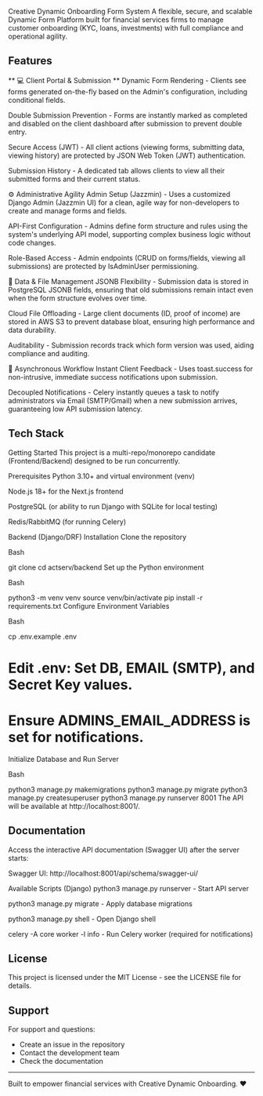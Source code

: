 Creative Dynamic Onboarding Form System
A flexible, secure, and scalable Dynamic Form Platform built for financial services firms to manage customer onboarding (KYC, loans, investments) with full compliance and operational agility.

## Features
** 💻 Client Portal & Submission **
Dynamic Form Rendering - Clients see forms generated on-the-fly based on the Admin's configuration, including conditional fields.

Double Submission Prevention - Forms are instantly marked as completed and disabled on the client dashboard after submission to prevent double entry.

Secure Access (JWT) - All client actions (viewing forms, submitting data, viewing history) are protected by JSON Web Token (JWT) authentication.

Submission History - A dedicated tab allows clients to view all their submitted forms and their current status.

⚙️ Administrative Agility
Admin Setup (Jazzmin) - Uses a customized Django Admin (Jazzmin UI) for a clean, agile way for non-developers to create and manage forms and fields.

API-First Configuration - Admins define form structure and rules using the system's underlying API model, supporting complex business logic without code changes.

Role-Based Access - Admin endpoints (CRUD on forms/fields, viewing all submissions) are protected by IsAdminUser permissioning.

💾 Data & File Management
JSONB Flexibility - Submission data is stored in PostgreSQL JSONB fields, ensuring that old submissions remain intact even when the form structure evolves over time.

Cloud File Offloading - Large client documents (ID, proof of income) are stored in AWS S3 to prevent database bloat, ensuring high performance and data durability.

Auditability - Submission records track which form version was used, aiding compliance and auditing.

🔔 Asynchronous Workflow
Instant Client Feedback - Uses toast.success for non-intrusive, immediate success notifications upon submission.

Decoupled Notifications - Celery instantly queues a task to notify administrators via Email (SMTP/Gmail) when a new submission arrives, guaranteeing low API submission latency.

## Tech Stack


Getting Started
This project is a multi-repo/monorepo candidate (Frontend/Backend) designed to be run concurrently.

Prerequisites
Python 3.10+ and virtual environment (venv)

Node.js 18+ for the Next.js frontend

PostgreSQL (or ability to run Django with SQLite for local testing)

Redis/RabbitMQ (for running Celery)

Backend (Django/DRF) Installation
Clone the repository

Bash

git clone <repository-url>
cd actserv/backend
Set up the Python environment

Bash

python3 -m venv venv
source venv/bin/activate
pip install -r requirements.txt 
Configure Environment Variables

Bash

cp .env.example .env
# Edit .env: Set DB, EMAIL (SMTP), and Secret Key values.
# Ensure ADMINS_EMAIL_ADDRESS is set for notifications.
Initialize Database and Run Server

Bash

python3 manage.py makemigrations
python3 manage.py migrate
python3 manage.py createsuperuser
python3 manage.py runserver 8001
The API will be available at http://localhost:8001/.

## Documentation
Access the interactive API documentation (Swagger UI) after the server starts:

Swagger UI: http://localhost:8001/api/schema/swagger-ui/

Available Scripts (Django)
python3 manage.py runserver <port> - Start API server

python3 manage.py migrate - Apply database migrations

python3 manage.py shell - Open Django shell

celery -A core worker -l info - Run Celery worker (required for notifications)

## License

This project is licensed under the MIT License - see the LICENSE file for details.

## Support

For support and questions:
- Create an issue in the repository
- Contact the development team
- Check the documentation

---

Built to empower financial services with Creative Dynamic Onboarding. ❤️
